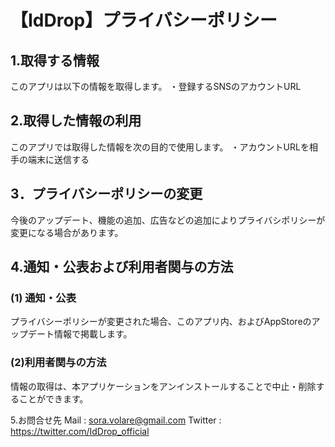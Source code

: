 # 【IdDrop】プライバシーポリシー
## 1.取得する情報
このアプリは以下の情報を取得します。
・登録するSNSのアカウントURL

## 2.取得した情報の利用
このアプリでは取得した情報を次の目的で使用します。
・アカウントURLを相手の端末に送信する

## 3．プライバシーポリシーの変更
今後のアップデート、機能の追加、広告などの追加によりプライバシポリシーが変更になる場合があります。


## 4.通知・公表および利用者関与の方法
### (1) 通知・公表
プライバシーポリシーが変更された場合、このアプリ内、およびAppStoreのアップデート情報で掲載します。

### (2)利用者関与の方法
情報の取得は、本アプリケーションをアンインストールすることで中止・削除することができます。

5.お問合せ先
Mail : sora.volare@gmail.com
Twitter : https://twitter.com/IdDrop_official
